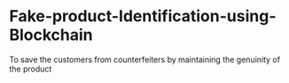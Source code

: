 # Fake-product-Identification-using-Blockchain
To save the customers from counterfeiters by maintaining the genuinity of the product
